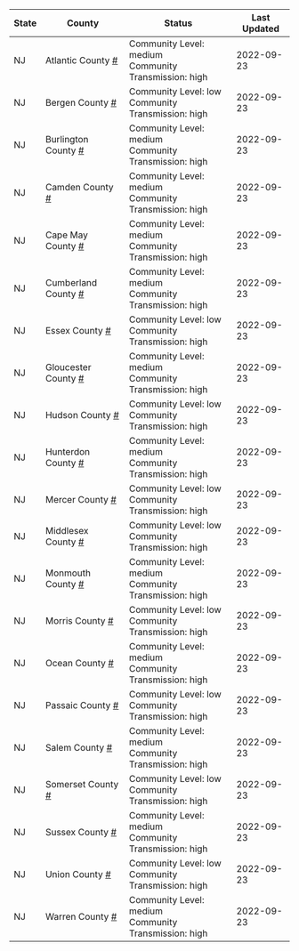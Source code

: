 State | County | Status | Last Updated
--- | --- | --- | --- 
NJ | Atlantic County <a href="#atlantic_county">#</a> | <a name="atlantic_county"></a>Community Level: medium<br/>Community Transmission: high | 2022-09-23
NJ | Bergen County <a href="#bergen_county">#</a> | <a name="bergen_county"></a>Community Level: low<br/>Community Transmission: high | 2022-09-23
NJ | Burlington County <a href="#burlington_county">#</a> | <a name="burlington_county"></a>Community Level: medium<br/>Community Transmission: high | 2022-09-23
NJ | Camden County <a href="#camden_county">#</a> | <a name="camden_county"></a>Community Level: medium<br/>Community Transmission: high | 2022-09-23
NJ | Cape May County <a href="#cape_may_county">#</a> | <a name="cape_may_county"></a>Community Level: medium<br/>Community Transmission: high | 2022-09-23
NJ | Cumberland County <a href="#cumberland_county">#</a> | <a name="cumberland_county"></a>Community Level: medium<br/>Community Transmission: high | 2022-09-23
NJ | Essex County <a href="#essex_county">#</a> | <a name="essex_county"></a>Community Level: low<br/>Community Transmission: high | 2022-09-23
NJ | Gloucester County <a href="#gloucester_county">#</a> | <a name="gloucester_county"></a>Community Level: medium<br/>Community Transmission: high | 2022-09-23
NJ | Hudson County <a href="#hudson_county">#</a> | <a name="hudson_county"></a>Community Level: low<br/>Community Transmission: high | 2022-09-23
NJ | Hunterdon County <a href="#hunterdon_county">#</a> | <a name="hunterdon_county"></a>Community Level: medium<br/>Community Transmission: high | 2022-09-23
NJ | Mercer County <a href="#mercer_county">#</a> | <a name="mercer_county"></a>Community Level: low<br/>Community Transmission: high | 2022-09-23
NJ | Middlesex County <a href="#middlesex_county">#</a> | <a name="middlesex_county"></a>Community Level: low<br/>Community Transmission: high | 2022-09-23
NJ | Monmouth County <a href="#monmouth_county">#</a> | <a name="monmouth_county"></a>Community Level: medium<br/>Community Transmission: high | 2022-09-23
NJ | Morris County <a href="#morris_county">#</a> | <a name="morris_county"></a>Community Level: low<br/>Community Transmission: high | 2022-09-23
NJ | Ocean County <a href="#ocean_county">#</a> | <a name="ocean_county"></a>Community Level: medium<br/>Community Transmission: high | 2022-09-23
NJ | Passaic County <a href="#passaic_county">#</a> | <a name="passaic_county"></a>Community Level: low<br/>Community Transmission: high | 2022-09-23
NJ | Salem County <a href="#salem_county">#</a> | <a name="salem_county"></a>Community Level: medium<br/>Community Transmission: high | 2022-09-23
NJ | Somerset County <a href="#somerset_county">#</a> | <a name="somerset_county"></a>Community Level: low<br/>Community Transmission: high | 2022-09-23
NJ | Sussex County <a href="#sussex_county">#</a> | <a name="sussex_county"></a>Community Level: medium<br/>Community Transmission: high | 2022-09-23
NJ | Union County <a href="#union_county">#</a> | <a name="union_county"></a>Community Level: low<br/>Community Transmission: high | 2022-09-23
NJ | Warren County <a href="#warren_county">#</a> | <a name="warren_county"></a>Community Level: medium<br/>Community Transmission: high | 2022-09-23
